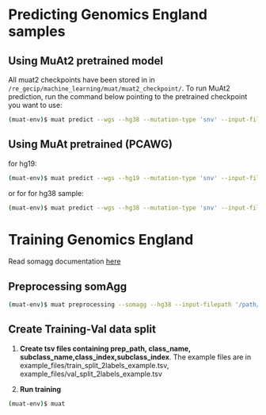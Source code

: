 # Predicting Genomics England samples
## Using MuAt2 pretrained model 

All muat2 checkpoints have been stored in in `/re_gecip/machine_learning/muat/muat2_checkpoint/`.
To run MuAt2 prediction, run the command below pointing to the pretrained checkpoint you want to use:
```bash
(muat-env)$ muat predict --wgs --hg38 --mutation-type 'snv' --input-filepath 'sample1_hg19.vcf.gz' 'sample2_hg19.vcf.gz' --result-dir 'path/to/result_dir/' 
```


## Using MuAt pretrained (PCAWG)
for hg19:
```bash
(muat-env)$ muat predict --wgs --hg19 --mutation-type 'snv' --input-filepath 'sample1_hg19.vcf.gz' 'sample2_hg19.vcf.gz' --result-dir 'path/to/result_dir/'
```
or for for hg38 sample:
```bash
(muat-env)$ muat predict --wgs --hg38 --mutation-type 'snv' --input-filepath 'sample_hg38.vcf' --result-dir 'path/to/result_dir/'
```

# Training Genomics England 

Read somagg documentation [here](https://re-docs.genomicsengland.co.uk/somAgg/)

## Preprocessing somAgg
```bash
(muat-env)$ muat preprocessing --somagg --hg38 --input-filepath '/path/to/somagg/chunks.vcf.gz' --hg19-filepath '/path/to/hg19.fa' --hg38-filepath '/path/to/hg38.fa'
```

## Create Training-Val data split
1. **Create tsv files containing prep_path, class_name, subclass_name,class_index,subclass_index**.
The example files are in example_files/train_split_2labels_example.tsv, example_files/val_split_2labels_example.tsv

2. **Run training**
```bash
(muat-env)$ muat 
```
